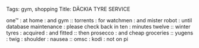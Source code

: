 Tags: gym, shopping
Title: DÄCKIA TYRE SERVICE
  
one™ : at home : and gym :: torrents : for watchmen : and mister robot : until database maintenance : please check back in ten : minutes twelve :: winter tyres : acquired : and fitted :: then prosecco : and cheap groceries :: yugens : twig : shoulder : nausea :: omsc : kodi : not on pi